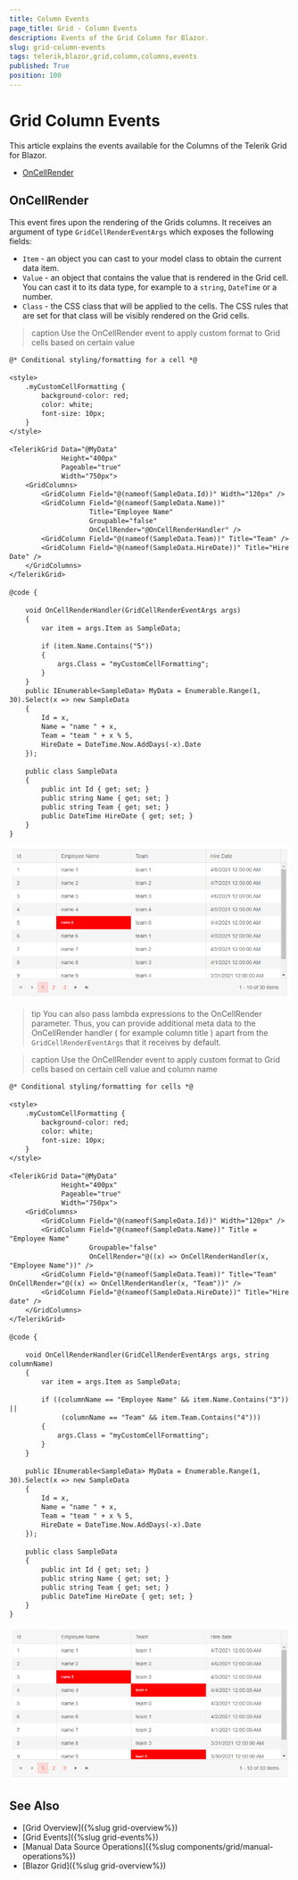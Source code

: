 ```yaml
---
title: Column Events
page_title: Grid - Column Events
description: Events of the Grid Column for Blazor.
slug: grid-column-events
tags: telerik,blazor,grid,column,columns,events
published: True
position: 100
---
```


# Grid Column Events

This article explains the events available for the Columns of the Telerik Grid for Blazor.

* [OnCellRender](#oncellrender)

## OnCellRender

This event fires upon the rendering of the Grids columns. It receives an argument of type `GridCellRenderEventArgs` which exposes the following fields:

* `Item` - an object you can cast to your model class to obtain the current data item.
* `Value` - an object that contains the value that is rendered in the Grid cell. You can cast it to its data type, for example to a `string`, `DateTime` or a number.
* `Class` - the CSS class that will be applied to the cells. The CSS rules that are set for that class will be visibly rendered on the Grid cells.

>caption Use the OnCellRender event to apply custom format to Grid cells based on certain value

````CSHTML
@* Conditional styling/formatting for a cell *@

<style>
    .myCustomCellFormatting {
        background-color: red;
        color: white;
        font-size: 10px;
    }
</style>

<TelerikGrid Data="@MyData"
             Height="400px"
             Pageable="true"
             Width="750px">
    <GridColumns>
        <GridColumn Field="@(nameof(SampleData.Id))" Width="120px" />
        <GridColumn Field="@(nameof(SampleData.Name))"
                    Title="Employee Name"
                    Groupable="false"
                    OnCellRender="@OnCellRenderHandler" />
        <GridColumn Field="@(nameof(SampleData.Team))" Title="Team" />
        <GridColumn Field="@(nameof(SampleData.HireDate))" Title="Hire Date" />
    </GridColumns>
</TelerikGrid>

@code {

    void OnCellRenderHandler(GridCellRenderEventArgs args)
    {
        var item = args.Item as SampleData;

        if (item.Name.Contains("5"))
        {
            args.Class = "myCustomCellFormatting";
        }
    }
    public IEnumerable<SampleData> MyData = Enumerable.Range(1, 30).Select(x => new SampleData
    {
        Id = x,
        Name = "name " + x,
        Team = "team " + x % 5,
        HireDate = DateTime.Now.AddDays(-x).Date
    });

    public class SampleData
    {
        public int Id { get; set; }
        public string Name { get; set; }
        public string Team { get; set; }
        public DateTime HireDate { get; set; }
    }
}
````

![Blazor Grid Events Oncellrender Example](images/events-oncellrender-example.png)


>tip You can also pass lambda expressions to the OnCellRender parameter. Thus, you can provide additional meta data to the OnCellRender handler ( for example column title ) apart from the `GridCellRenderEventArgs` that it receives by default.

>caption Use the OnCellRender event to apply custom format to Grid cells based on certain cell value and column name

````CSHTML
@* Conditional styling/formatting for cells *@

<style>
    .myCustomCellFormatting {
        background-color: red;
        color: white;
        font-size: 10px;
    }
</style>

<TelerikGrid Data="@MyData"
             Height="400px"
             Pageable="true"
             Width="750px">
    <GridColumns>
        <GridColumn Field="@(nameof(SampleData.Id))" Width="120px" />
        <GridColumn Field="@(nameof(SampleData.Name))" Title = "Employee Name"
                    Groupable="false"
                    OnCellRender="@((x) => OnCellRenderHandler(x, "Employee Name"))" />
        <GridColumn Field="@(nameof(SampleData.Team))" Title="Team" OnCellRender="@((x) => OnCellRenderHandler(x, "Team"))" />
        <GridColumn Field="@(nameof(SampleData.HireDate))" Title="Hire date" />
    </GridColumns>
</TelerikGrid>

@code {   

    void OnCellRenderHandler(GridCellRenderEventArgs args, string columnName)
    {
        var item = args.Item as SampleData;

        if ((columnName == "Employee Name" && item.Name.Contains("3")) ||
             (columnName == "Team" && item.Team.Contains("4")))
        {
            args.Class = "myCustomCellFormatting";
        }
    }

    public IEnumerable<SampleData> MyData = Enumerable.Range(1, 30).Select(x => new SampleData
    {
        Id = x,
        Name = "name " + x,
        Team = "team " + x % 5,
        HireDate = DateTime.Now.AddDays(-x).Date
    });

    public class SampleData
    {
        public int Id { get; set; }
        public string Name { get; set; }
        public string Team { get; set; }
        public DateTime HireDate { get; set; }
    }
}
````

![Blazor Grid Events OnCellRender](images/events-oncellrender-example-with-lambda.png)

## See Also

  * [Grid Overview]({%slug grid-overview%})
  * [Grid Events]({%slug grid-events%})
  * [Manual Data Source Operations]({%slug components/grid/manual-operations%})
  * [Blazor Grid]({%slug grid-overview%})
